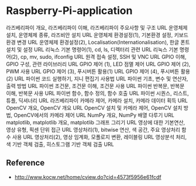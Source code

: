 # Raspberry-Pi-application

라즈베리파이 개요, 라즈베리파이 이해, 라즈베리파이 주요사항 및 구조	URL
운영체제 설치, 운영체제 종류, 라즈비안 설치	URL
운영체제 환경설정(1), 기본환경 설정, 키보드 환경 변경	URL
운영체제 환경설정(2), Localisation(Internationalisation), 한글 폰트 설치 및 설정	URL
리눅스 기본 명령어(1), cd, ls, 디렉터리 관련	URL
리눅스 기본 명령어(2), cp, mv, sudo, ifconfig			URL
원격 접속 설정, SSH 및 VNC					URL
GPIO 이해, GPIO 구성, 관련 라이브러리			URL
GPIO 제어 (1), LED 점멸 제어					URL
GPIO 제어 (2), PWM 사용					URL
GPIO 제어 (3), 푸시버튼 활용(1)					URL
GPIO 제어 (4), 푸시버튼 활용(2)					URL
파이썬 코드 실행하기, 지니 편집기 사용법			URL
파이썬 기초, 변수 및 연산자, 출력 방법				URL
파이썬 조건문, 조건문 이해, 조건문 사용				URL
파이썬 반복문, 반복문 이해, 반복문 사용				URL
파이썬 함수, 함수 정의, 함수 호출				URL
파이썬 시퀀스, 리스트, 튜플, 딕셔너리				URL
라즈베리파이 카메라 제어, 카메라 설치, 카메라 데이터 획득		URL
OpenCV 개요, OpenCV 개요					URL
OpenCV 설치 및 카메라 제어, OpenCV 설치 방법, OpenCV에서의 카메라 제어	URL
NumPy 개요, NumPy 배열 다루기				URL
matplotlib, matplotlib 개요, matplotlib 그래프 그리기		URL
영상에 대한 기본연산, 영상 유형, 픽센 단위 접근			URL
영상처리(1), bitwise 연산, 색 공간, 주요 영상처리 함수 사용	URL
영상처리(2), 영상 임계화, 모폴로지 변환, 레이블링		URL
영상분석 처리, 색 기반 객체 검출, 히스토그램 기반 객체 검출		URL

## Reference
- http://www.kocw.net/home/cview.do?cid=4573f5956e61fcdf
